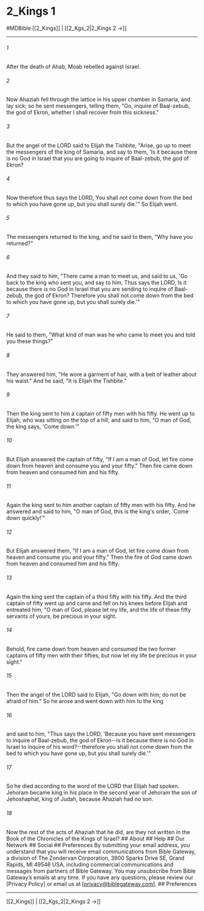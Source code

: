 # 2_Kings 1
#MDBible
[[2_Kings]] | [[2_Kgs_2|2_Kings 2 →]]

***






###### 1 


After the death of Ahab, Moab rebelled against Israel. 





###### 2 


Now Ahaziah fell through the lattice in his upper chamber in Samaria, and lay sick; so he sent messengers, telling them, "Go, inquire of Baal-zebub, the god of Ekron, whether I shall recover from this sickness." 





###### 3 


But the angel of the LORD said to Elijah the Tishbite, "Arise, go up to meet the messengers of the king of Samaria, and say to them, 'Is it because there is no God in Israel that you are going to inquire of Baal-zebub, the god of Ekron? 





###### 4 


Now therefore thus says the LORD, You shall not come down from the bed to which you have gone up, but you shall surely die.'" So Elijah went. 





###### 5 


The messengers returned to the king, and he said to them, "Why have you returned?" 





###### 6 


And they said to him, "There came a man to meet us, and said to us, 'Go back to the king who sent you, and say to him, Thus says the LORD, Is it because there is no God in Israel that you are sending to inquire of Baal-zebub, the god of Ekron? Therefore you shall not come down from the bed to which you have gone up, but you shall surely die.'" 





###### 7 


He said to them, "What kind of man was he who came to meet you and told you these things?" 





###### 8 


They answered him, "He wore a garment of hair, with a belt of leather about his waist." And he said, "It is Elijah the Tishbite." 





###### 9 


Then the king sent to him a captain of fifty men with his fifty. He went up to Elijah, who was sitting on the top of a hill, and said to him, "O man of God, the king says, 'Come down.'" 





###### 10 


But Elijah answered the captain of fifty, "If I am a man of God, let fire come down from heaven and consume you and your fifty." Then fire came down from heaven and consumed him and his fifty. 





###### 11 


Again the king sent to him another captain of fifty men with his fifty. And he answered and said to him, "O man of God, this is the king's order, 'Come down quickly!'" 





###### 12 


But Elijah answered them, "If I am a man of God, let fire come down from heaven and consume you and your fifty." Then the fire of God came down from heaven and consumed him and his fifty. 





###### 13 


Again the king sent the captain of a third fifty with his fifty. And the third captain of fifty went up and came and fell on his knees before Elijah and entreated him, "O man of God, please let my life, and the life of these fifty servants of yours, be precious in your sight. 





###### 14 


Behold, fire came down from heaven and consumed the two former captains of fifty men with their fifties, but now let my life be precious in your sight." 





###### 15 


Then the angel of the LORD said to Elijah, "Go down with him; do not be afraid of him." So he arose and went down with him to the king 





###### 16 


and said to him, "Thus says the LORD, 'Because you have sent messengers to inquire of Baal-zebub, the god of Ekron--is it because there is no God in Israel to inquire of his word?--therefore you shall not come down from the bed to which you have gone up, but you shall surely die.'" 





###### 17 


So he died according to the word of the LORD that Elijah had spoken. Jehoram became king in his place in the second year of Jehoram the son of Jehoshaphat, king of Judah, because Ahaziah had no son. 





###### 18 


Now the rest of the acts of Ahaziah that he did, are they not written in the Book of the Chronicles of the Kings of Israel? ## About ## Help ## Our Network ## Social ## Preferences By submitting your email address, you understand that you will receive email communications from Bible Gateway, a division of The Zondervan Corporation, 3900 Sparks Drive SE, Grand Rapids, MI 49546 USA, including commercial communications and messages from partners of Bible Gateway. You may unsubscribe from Bible Gateway&rsquo;s emails at any time. If you have any questions, please review our [Privacy Policy] or email us at [privacy@biblegateway.com]. ## Preferences

***

[[2_Kings]] | [[2_Kgs_2|2_Kings 2 →]]
